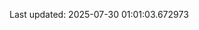 <!-- lastfm -->
<p align="center"></p>

<!--START_SECTION:last-updated-->
Last updated: 2025-07-30 01:01:03.672973
<!--END_SECTION:last-updated-->